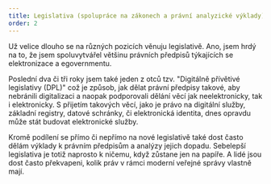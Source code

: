 ```yaml
---
title: Legislativa (spolupráce na zákonech a právní analyzické výklady)
order: 2
---
```


Už velice dlouho se na různých pozicích věnuju legislativě. Ano, jsem hrdý na to, že jsem spoluvytvářel většinu právních předpisů týkajících se elektronizace a egovernmentu.

Poslední dva či tři roky jsem také jeden z otců tzv. "Digitálně přívětivé legislativy (DPL)" což je způsob, jak dělat právní předpisy takové, aby nebránili digitalizaci a naopak podporovali dělání věcí jak neelektronicky, tak i elektronicky. S přijetím takových věcí, jako je právo na digitální služby, základní registry, datové schránky, či elektronická identita, dnes opravdu může stát budovat elektronické služby.

Kromě podílení se přímo či nepřímo na nové legislativě také dost často dělám výklady k právním předpisům a analýzy jejich dopadu. Sebelepší legislativa je totiž naprosto k ničemu, když zůstane jen na papíře. A lidé jsou dost často překvapeni, kolik práv v rámci moderní veřejné správy vlastně mají.

